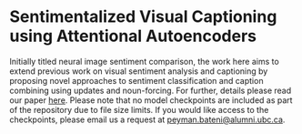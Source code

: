 # Sentimentalized Visual Captioning using Attentional Autoencoders

Initially titled neural image sentiment comparison, the work here aims to extend previous work on visual sentiment analysis and captioning by proposing novel approaches to sentiment classification and caption combining using updates and noun-forcing. For further, details please read our paper [here](Sentimentalized_Image_Captioning_using_Encoder-Decoder_Networks_with_Attention.pdf). Please note that no model checkpoints are included as part of the repository due to file size limits. If you would like access to the checkpoints, please email us a request at peyman.bateni@alumni.ubc.ca.